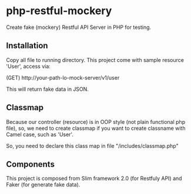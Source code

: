 # php-restful-mockery
Create fake (mockery) Restful API Server in PHP for testing.

## Installation ##
Copy all file to running directory. 
This project come with sample resource 'User', access via:

(GET) http://your-path-lo-mock-server/v1/user

This will return fake data in JSON.

## Classmap ##
Because our controller (resource) is in OOP style (not plain functional php file), so, we need to create classmap if you want to create classname with Camel case, such as 'User'.

So, you need to declare this class map in file "/includes/classmap.php"

## Components ##
This project is composed from Slim framework 2.0 (for Restfuly API) and Faker (for generate fake data).


